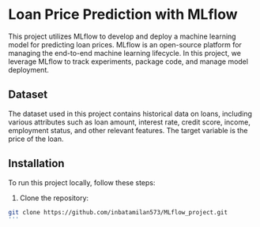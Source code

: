 # Loan Price Prediction with MLflow

This project utilizes MLflow to develop and deploy a machine learning model for predicting loan prices. MLflow is an open-source platform for managing the end-to-end machine learning lifecycle. In this project, we leverage MLflow to track experiments, package code, and manage model deployment.

## Dataset

The dataset used in this project contains historical data on loans, including various attributes such as loan amount, interest rate, credit score, income, employment status, and other relevant features. The target variable is the price of the loan.

## Installation

To run this project locally, follow these steps:

1. Clone the repository:

```bash
git clone https://github.com/inbatamilan573/MLflow_project.git
'''
